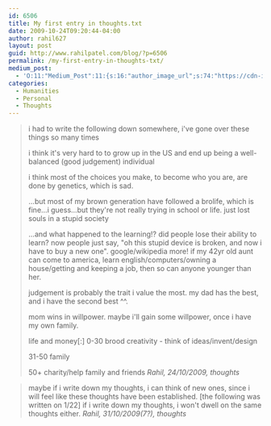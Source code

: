 ```yaml
---
id: 6506
title: My first entry in thoughts.txt
date: 2009-10-24T09:20:44-04:00
author: rahil627
layout: post
guid: http://www.rahilpatel.com/blog/?p=6506
permalink: /my-first-entry-in-thoughts-txt/
medium_post:
  - 'O:11:"Medium_Post":11:{s:16:"author_image_url";s:74:"https://cdn-images-1.medium.com/fit/c/200/200/1*dmbNkD5D-u45r44go_cf0g.png";s:10:"author_url";s:28:"https://medium.com/@rahil627";s:11:"byline_name";N;s:12:"byline_email";N;s:10:"cross_link";s:2:"no";s:2:"id";s:12:"2190e39aa958";s:21:"follower_notification";s:3:"yes";s:7:"license";s:19:"all-rights-reserved";s:14:"publication_id";s:2:"-1";s:6:"status";s:6:"public";s:3:"url";s:72:"https://medium.com/@rahil627/my-first-entry-in-thoughts-txt-2190e39aa958";}'
categories:
  - Humanities
  - Personal
  - Thoughts
---
```

<blockquote>i had to write the following down somewhere, i've gone over these things so many times

i think it's very hard to to grow up in the US and end up being a well-balanced (good judgement) individual

i think most of the choices you make, to become who you are, are done by genetics, which is sad.

...but most of my brown generation have followed a brolife, which is fine...i guess...but they're not really trying in school or life. just lost souls in a stupid society

...and what happened to the learning!? did people lose their ability to learn? now people just say, "oh this stupid device is broken, and now i have to buy a new one". google/wikipedia more! if my 42yr old aunt can come to america, learn english/computers/owning a house/getting and keeping a job, then so can anyone younger than her.

judgement is probably the trait i value the most. my dad has the best, and i have the second best ^^.

mom wins in willpower. maybe i'll gain some willpower, once i have my own family.

life and money[:]
0-30 brood creativity - think of ideas/invent/design

31-50 family

50+ charity/help family and friends
<cite>Rahil, 24/10/2009, <em>thoughts</em></cite></blockquote>

<blockquote>maybe if i write down my thoughts, i can think of new ones, since i will feel like these thoughts have been established. [the following was written on 1/22] if i write down my thoughts, i won't dwell on the same thoughts either.
<cite>Rahil, 31/10/2009(7?), <em>thoughts</em></cite></blockquote>